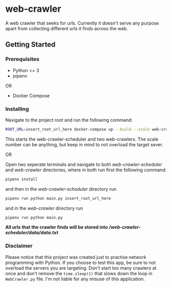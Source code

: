 # web-crawler
A web crawler that seeks for urls. Currently it doesn't serve any purpose apart from collecting different urls it finds across the web.
## Getting Started

### Prerequisites

- Python >= 3
- pipenv

OR

- Docker Compose


### Installing

Navigate to the project root and run the following command:

```bash
ROOT_URL=insert_root_url_here docker-compose up --build --scale web-crawler=2
```

This starts the web-crawler-scheduler and two web-crawlers. The scale number can be anything, but keep in mind to not overload the target sever.

OR

Open two seperate terminals and navigate to both _web-crawler-scheduler_ and _web-crawler_ directories, where in both run first the following command:

```bash
pipenv install
```

and then in the _web-crawler-scheduler_ directory run

```bash
pipenv run python main.py insert_root_url_here
```

and in the _web-crawler_ directory run

```bash
pipenv run python main.py
```

**All urls that the crawler finds will be stored into _/web-crawler-scheduler/data/data.txt_**

### Disclaimer
Please notice that this project was created just to practise network programming with Python. If you choose to test this app, be sure to not overload the servers you are targeting. Don't start too many crawlers at once and don't remove the `time.sleep(1)` that slows down the loop in `WebCrawler.py` file. I'm not liable for any misuse of this application.
